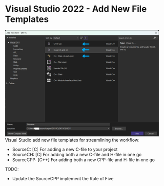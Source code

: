 # Visual Studio 2022 - Add New File Templates
![alt text](https://github.com/kimlar/VisualStudio_AddNewFile/blob/master/VisualStudio-AddNewFile.png "Visual Studio Add New File")
Visual Studio add new file templates for streamlining the workflow:
- SourceC:   [C]   For adding a new C-file to your project
- SourceCH:  [C]   For adding both a new C-file and H-file in one go
- SourceCPP: [C++] For adding both a new CPP-file and H-file in one go

TODO:
- Update the SourceCPP implement the Rule of Five
